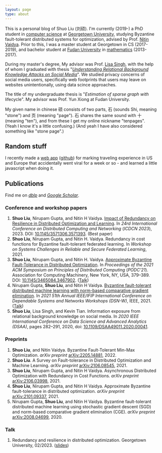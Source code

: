 ```yaml
---
layout: page
type: about
---
```


This is a personal blog of Shuo Liu (刘硕). I'm currently (2019-) a PhD student in [computer science](https://cs.georgetown.edu/) at [Georgetown University](https://www.georgetown.edu), studying Byzantine fault-tolerant distributed systems for optimization, advised by Prof. [Nitin Vaidya](https://disc.georgetown.domains/). Prior to this, I was a master student at Georgetown in CS (2017-2019), and bachelor student at [Fudan University](http://www.fudan.edu.cn/) in [mathematics](http://math.fudan.edu.cn/) (2013-2017).

During my master's degree, My advisor was Prof. [Lisa Singh](http://people.cs.georgetown.edu/~singh/), with the help of whom I graduated with thesis "*[Understanding Relational Background Knowledge Attacks on Social Media](https://repository.library.georgetown.edu/handle/10822/1054915)*". We studied privacy concerns of social media users, specifically web footprints that users may leave on websites unintentionally, using data scince approaches.

The title of my undergraduate thesis is "*Estimation of sparse graph with* lifecycle". My advisor was Prof. Yun Xiong at Fudan University.

My given name in chinese 硕 consists of two parts, 石 (sounds Shi, meaning "stone") and 页 (meaning "page"). 石 shares the same sound with 十 (meaning "ten"), and from these I get my online nickname "tenpages". (Yeah I know it's a little confusing.) (And yeah I have also considered something like "stone page".)

## Random stuff

I recently made a [web app](https://tenpages.github.io/us-level/us.html) ([github](https://github.com/tenpages/us-level)) for marking traveling experience in US and Europe that accidentally went viral for a week or so - and learned a little javascript when doing it.

## Publications

Find me on *[dblp](https://dblp.org/pid/07/6773-11.html)* and *[Google Scholar](https://scholar.google.com/citations?user=we4RLnYAAAAJ)*.

### Conference and workshop papers

1. **Shuo Liu**, Nirupam Gupta, and Nitin H Vaidya. [Impact of Redundancy on Resilience in Distributed Optimization and Learning](paper/ICDCN2023.pdf). In *24rd International Conference on Distributed Computing and Networking* (*ICDCN 2023*), 2023. DOI: [10.1145/3571306.3571393](https://doi.org/10.1145/3571306.3571393). (Best paper)
2. **Shuo Liu**, Nirupam Gupta, and Nitin H. Vaidya. Redundancy in cost functions for Byzantine fault-tolerant federated learning. In *Workshop on Systems Challenges in Reliable and Secure Federated Learning*, 2021.
3. **Shuo Liu**, Nirupam Gupta, and Nitin H. Vaidya. [Approximate Byzantine Fault-Tolerance in Distributed Optimization](paper/PODC2021.pdf). In *Proceedings of the 2021 ACM Symposium on Principles of Distributed Computing* (*PODC'21*). Association for Computing Machinery, New York, NY, USA, 379–389. DOI: [10.1145/3465084.3467902](https://dl.acm.org/doi/10.1145/3465084.3467902). ([Talk](https://dl.acm.org/action/downloadSupplement?doi=10.1145%2F3465084.3467902&file=podc-21-full%7E1.mp4))
4. Nirupam Gupta, **Shuo Liu**, and Nitin H Vaidya. [Byzantine fault-tolerant distributed machine learning with norm-based comparative gradient elimination](paper/DSN21-full.pdf). In *2021 51th Annual IEEE/IFIP International Conference on Dependable Systems and Networks Workshops (DSN-W)*, IEEE, 2021. ([Talk](https://www.youtube.com/watch?v=Yd-wYGc0PzM))
5. **Shuo Liu**, Lisa Singh, and Kevin Tian. Information exposure from relational background knowledge on social media. In *2020 IEEE International Conference on Data Science and Advanced Analytics (DSAA)*, pages 282–291, 2020, doi: [10.1109/DSAA49011.2020.00041](https://doi.org/10.1109/DSAA49011.2020.00041).

### Preprints

1. **Shuo Liu**, and Nitin Vaidya. Byzantine Fault-Tolerant Min-Max Optimization. *arXiv preprint* [arXiv:2205.14881](https://arxiv.org/abs/2205.14881), 2022.
2. **Shuo Liu**. A Survey on Fault-tolerance in Distributed Optimization and Machine Learning. *arXiv preprint* [arXiv:2106.08545](https://arxiv.org/abs/2106.08545), 2021.
3. **Shuo Liu**, Nirupam Gupta, and Nitin H Vaidya. Asynchronous Distributed Optimization with Redundancy in Cost Functions. *arXiv preprint* [arXiv:2106.03998](https://arxiv.org/abs/2106.03998), 2021.
4. **Shuo Liu**, Nirupam Gupta, and Nitin H Vaidya. Approximate Byzantine fault-tolerance in distributed optimization. *arXiv preprint* [arXiv:2101.09337](https://arxiv.org/abs/2101.09337), 2021.
5. Nirupam Gupta, **Shuo Liu**, and Nitin H Vaidya. Byzantine fault-tolerant distributed machine learning using stochastic gradient descent (SGD) and norm-based comparative gradient elimination (CGE). *arXiv preprint* [arXiv:2008.04699](https://arxiv.org/abs/2008.04699), 2020.

### Talk

1. Redundancy and resilience in distributed optimization. Georgetown University, 02/2023. ([slides](paper/Redundancy_talk.pdf))